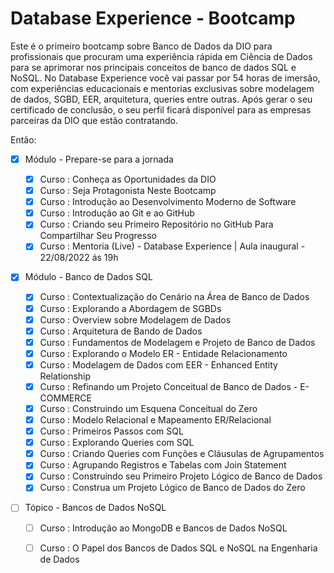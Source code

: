 # Database Experience - Bootcamp
Este é o primeiro bootcamp sobre Banco de Dados da DIO para profissionais que procuram uma experiência rápida em Ciência de Dados para se aprimorar nos principais conceitos de banco de dados SQL e NoSQL. No Database Experience você vai passar por 54 horas de imersão, com experiências educacionais e mentorias exclusivas sobre modelagem de dados, SGBD, EER, arquitetura, queries entre outras.  Após gerar o seu certificado de conclusão, o seu perfil ficará disponível para as empresas parceiras da DIO que estão contratando.

Então:  
- [x] Módulo - Prepare-se para a jornada 

  - [x] Curso : Conheça as Oportunidades da DIO
  - [x] Curso : Seja Protagonista Neste Bootcamp
  - [x] Curso : Introdução ao Desenvolvimento Moderno de Software
  - [x] Curso : Introdução ao Git e ao GitHub
  - [x] Curso : Criando seu Primeiro Repositório no GitHub Para Compartilhar Seu Progresso
  - [x] Curso : Mentoria (Live) - Database Experience | Aula inaugural - 22/08/2022 ás 19h
  
- [x] Módulo - Banco de Dados SQL

  - [x] Curso : Contextualização do Cenário na Área de Banco de Dados
  - [x] Curso : Explorando a Abordagem de SGBDs
  - [x] Curso : Overview sobre Modelagem de Dados
  - [x] Curso : Arquitetura de Bando de Dados
  - [x] Curso : Fundamentos de Modelagem e Projeto de Banco de Dados
  - [x] Curso : Explorando o Modelo ER - Entidade Relacionamento
  - [x] Curso : Modelagem de Dados com EER - Enhanced Entity Relationship
  - [x] Curso : Refinando um Projeto Conceitual de Banco de Dados - E-COMMERCE
  - [x] Curso : Construindo um Esquena Conceitual do Zero
  - [x] Curso : Modelo Relacional e Mapeamento ER/Relacional
  - [x] Curso : Primeiros Passos com SQL
  - [x] Curso : Explorando Queries com SQL
  - [x] Curso : Criando Queries com Funções e Cláusulas de Agrupamentos
  - [x] Curso : Agrupando Registros e Tabelas com Join Statement
  - [x] Curso : Construindo seu Primeiro Projeto Lógico de Banco de Dados
  - [x] Curso : Construa um Projeto Lógico de Banco de Dados do Zero
  
- [ ] Tópico - Bancos de Dados NoSQL

  - [ ] Curso : Introdução ao MongoDB e Bancos de Dados NoSQL
  - [ ] Curso : O Papel dos Bancos de Dados SQL e NoSQL na Engenharia de Dados
  

